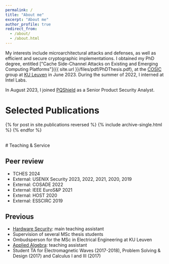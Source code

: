 ```yaml
---
permalink: /
title: "About me"
excerpt: "About me"
author_profile: true
redirect_from: 
  - /about/
  - /about.html
---
```


My interests include microarchitectural attacks and defenses, as well as efficient and secure cryptographic implementations.
I obtained my PhD degree, entitled ["Cache Side-Channel Attacks on Existing and Emerging Computing Platforms"]({{ site.url }}/files/pdf/PhDThesis.pdf), at the [COSIC](https://esat.kuleuven.be/cosic/) group at [KU Leuven](https://kuleuven.be/english/) in June 2023.
During the summer of 2022, I interned at Intel Labs.

In August 2023, I joined [PQShield](https://pqshield.com/) as a Senior Product Security Analyst.

# Selected Publications
{% for post in site.publications reversed %}
  {% include archive-single.html %}
{% endfor %}

<br>
# Teaching & Service 

## Peer review
- TCHES 2024
- External: USENIX Security 2023, 2022, 2021, 2020, 2019
- External: COSADE 2022
- External: IEEE EuroS&P 2021
- External: HOST 2020
- External: ESSCIRC 2019

## Previous 
- [Hardware Security](https://onderwijsaanbod.kuleuven.be/syllabi/e/H0E85AE.htm#activetab=doelstellingen_idp14987280): main teaching assistant
- Supervision of several MSc thesis students
- Ombudsperson for the MSc in Electrical Engineering at KU Leuven
- [Applied Algebra](https://onderwijsaanbod.kuleuven.be/syllabi/v/e/H01A4BE.htm#activetab=doelstellingen_idp5081088): teaching assistant
- Student TA for Electromagnetic Waves (2017-2018), Problem Solving & Design (2017) and Calculus I and III (2017)
